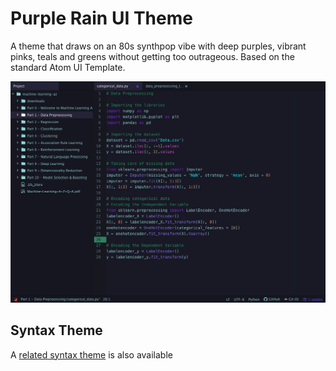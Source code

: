 # Purple Rain UI Theme

A theme that draws on an 80s synthpop vibe with deep purples, vibrant pinks,
teals and greens without getting too outrageous. Based on the standard Atom UI
Template.

![A screenshot of the Purple Rain ui theme](https://raw.githubusercontent.com/danielithomas/purple-rain-ui/master/img/2020-03-15-ui.png)

## Syntax Theme
A [related syntax theme](https://github.com/danielithomas/purple-rain-syntax) is also available
